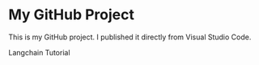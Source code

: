 # My GitHub Project

This is my GitHub project. I published it directly from Visual Studio Code.

Langchain Tutorial